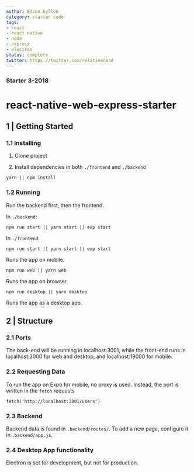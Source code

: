 ```yaml
---
author: Edson Ayllon
category: starter code
tags: 
- react
- react native
- node
- express
- electron
status: complete
twitter: https://twitter.com/relativeread
---
```


### Starter 3-2018 

# react-native-web-express-starter


## 1 | Getting Started


### 1.1 Installing

1. Clone project

2. Install dependencies in both `./frontend` and `./backend`

```
yarn || npm install
```

### 1.2 Running

Run the backend first, then the frontend.

In `./backend`:

```
npm run start || yarn start || exp start
```


In `./frontend`:

```
npm run start || yarn start || exp start
```

Runs the app on mobile.


```
npm run web || yarn web
```

Runs the app on browser.

```
npm run desktop || yarn desktop
```

Runs the app as a desktop app.


## 2 | Structure

### 2.1 Ports

The back-end will be running in localhost:3001, while the front-end runs in
localhost:3000 for web and desktop, and localhost:19000 for mobile.

### 2.2 Requesting Data

To run the app on Expo for mobile, no proxy is used. Instead, the port is
written in the `fetch` requests

```
fetch('http://localhost:3001/users')
```

### 2.3 Backend

Backend data is found in `.backend/routes/`. To add a new page, configure it
in `.backend/app.js`.


### 2.4 Desktop App functionality

Electron is set for development, but not for production. 
